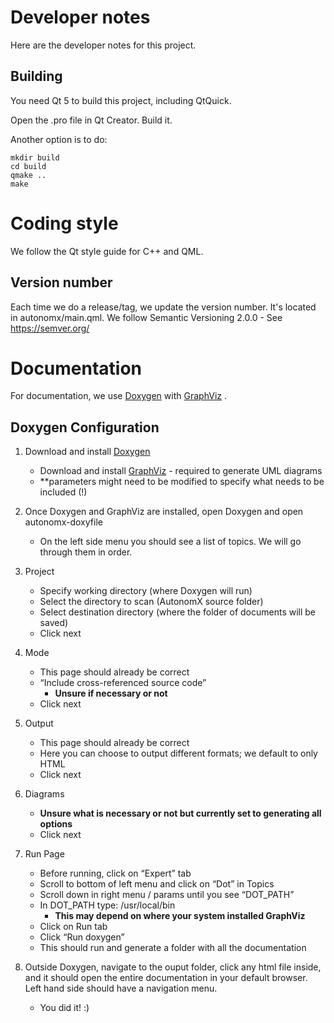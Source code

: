 # Developer notes

Here are the developer notes for this project.

## Building

You need Qt 5 to build this project, including QtQuick.

Open the .pro file in Qt Creator. Build it.

Another option is to do:

```
mkdir build
cd build
qmake ..
make
```

# Coding style

We follow the Qt style guide for C++ and QML.


## Version number

Each time we do a release/tag, we update the version number.
It's located in autonomx/main.qml.
We follow Semantic Versioning 2.0.0 - See https://semver.org/ 

# Documentation

For documentation, we use [Doxygen](https://www.doxygen.nl) with [GraphViz](https://graphviz.org)
.

## Doxygen Configuration

1. Download and install [Doxygen](https://www.doxygen.nl/download.html)
    * Download and install [GraphViz](https://graphviz.org/download/) - required to generate UML diagrams
    * **parameters might need to be modified to specify what needs to be included (!)

2. Once Doxygen and GraphViz are installed, open Doxygen and open autonomx-doxyfile
    * On the left side menu you should see a list of topics. We will go through them in order.

3. Project
    * Specify working directory (where Doxygen will run)
    * Select the directory to scan (AutonomX source folder)
    * Select destination directory (where the folder of documents will be saved)
    * Click next

4. Mode 
    * This page should already be correct
    * “Include cross-referenced source code” 
        * **Unsure if necessary or not**
    * Click next

5. Output
    * This page should already be correct
    * Here you can choose to output different formats; we default to only HTML
    * Click next

6. Diagrams
    * **Unsure what is necessary or not but currently set to generating all options**
    * Click next
    
7. Run Page
    * Before running, click on “Expert” tab
    * Scroll to bottom of left menu and click on “Dot” in Topics
    * Scroll down in right menu / params until you see “DOT_PATH”
    * In DOT_PATH type: /usr/local/bin
        * **This may depend on where your system installed GraphViz**
    * Click on Run tab
    * Click “Run doxygen”
    * This should run and generate a folder with all the documentation
    
8. Outside Doxygen, navigate to the ouput folder, click any html file inside, and it should open the entire documentation in your default browser. Left hand side should have a navigation menu.
    * You did it! :)

